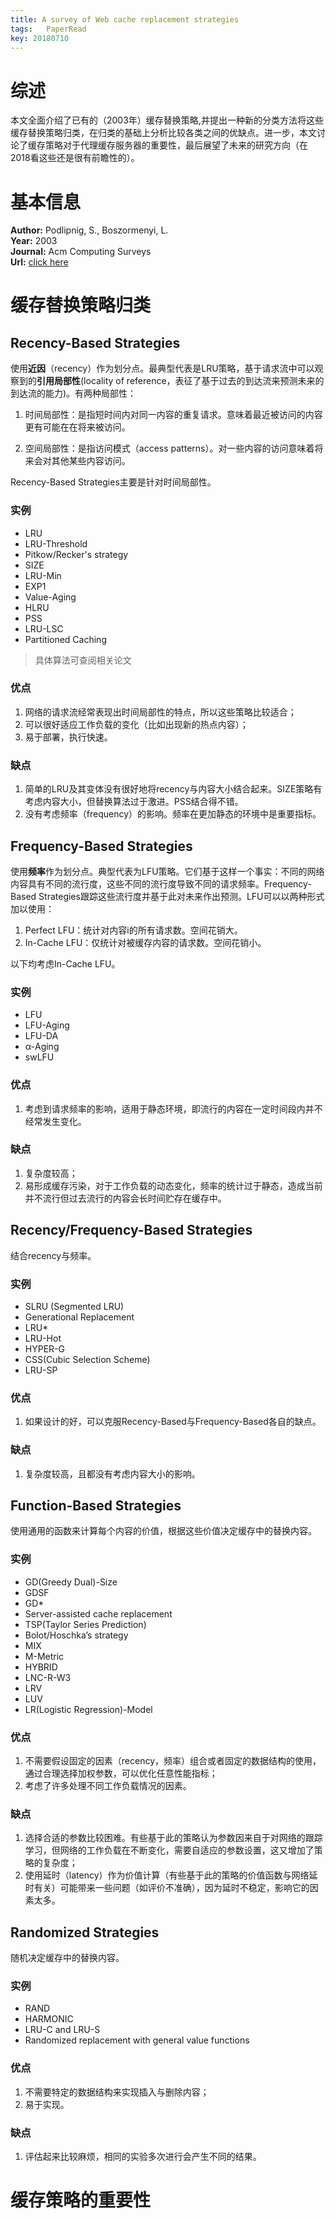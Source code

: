 ```yaml
---
title: A survey of Web cache replacement strategies
tags:	PaperRead
key: 20180710
---
```



# 综述
本文全面介绍了已有的（2003年）缓存替换策略,并提出一种新的分类方法将这些缓存替换策略归类，在归类的基础上分析比较各类之间的优缺点。进一步，本文讨论了缓存策略对于代理缓存服务器的重要性，最后展望了未来的研究方向（在2018看这些还是很有前瞻性的）。
<!--more-->

# 基本信息
**Author:** Podlipnig, S., Boszormenyi, L.<br>
**Year:** 2003<br>
**Journal:** Acm Computing Surveys<br>
**Url:** [click here](http://apps.webofknowledge.com/InboundService.do?customersID=ResearchSoft&mode=FullRecord&IsProductCode=Yes&product=WOS&Init=Yes&Func=Frame&DestFail=http%3A%2F%2Fwww.webofknowledge.com&action=retrieve&SrcApp=EndNote&SrcAuth=ResearchSoft&SID=6E2nE3hfIggQQhgCdB9&UT=WOS%3A000187181700002)

# 缓存替换策略归类

## Recency-Based Strategies
使用**近因**（recency）作为划分点。最典型代表是LRU策略，基于请求流中可以观察到的**引用局部性**(locality of reference，表征了基于过去的到达流来预测未来的到达流的能力)。有两种局部性：

1. 时间局部性：是指短时间内对同一内容的重复请求。意味着最近被访问的内容更有可能在在将来被访问。

2. 空间局部性：是指访问模式（access patterns）。对一些内容的访问意味着将来会对其他某些内容访问。

Recency-Based Strategies主要是针对时间局部性。

### 实例
- LRU
- LRU-Threshold
- Pitkow/Recker's strategy
- SIZE
- LRU-Min
- EXP1
- Value-Aging
- HLRU
- PSS
- LRU-LSC
- Partitioned Caching

> 具体算法可查阅相关论文

### 优点
1. 网络的请求流经常表现出时间局部性的特点，所以这些策略比较适合；
2. 可以很好适应工作负载的变化（比如出现新的热点内容）；
3. 易于部署，执行快速。

### 缺点
1. 简单的LRU及其变体没有很好地将recency与内容大小结合起来。SIZE策略有考虑内容大小，但替换算法过于激进。PSS结合得不错。
2. 没有考虑频率（frequency）的影响。频率在更加静态的环境中是重要指标。

## Frequency-Based Strategies
使用**频率**作为划分点。典型代表为LFU策略。它们基于这样一个事实：不同的网络内容具有不同的流行度，这些不同的流行度导致不同的请求频率。Frequency-Based Strategies跟踪这些流行度并基于此对未来作出预测。LFU可以以两种形式加以使用：

1. Perfect LFU：统计对内容i的所有请求数。空间花销大。
2. In-Cache LFU：仅统计对被缓存内容的请求数。空间花销小。

以下均考虑In-Cache LFU。

### 实例
- LFU
- LFU-Aging
- LFU-DA
- α-Aging
- swLFU

### 优点
1. 考虑到请求频率的影响，适用于静态环境，即流行的内容在一定时间段内并不经常发生变化。

### 缺点
1. 复杂度较高；
2. 易形成缓存污染，对于工作负载的动态变化，频率的统计过于静态，造成当前并不流行但过去流行的内容会长时间贮存在缓存中。


## Recency/Frequency-Based Strategies

结合recency与频率。

### 实例
- SLRU (Segmented LRU)
- Generational Replacement
- LRU*
- LRU-Hot
- HYPER-G
- CSS(Cubic Selection Scheme)
- LRU-SP

### 优点
1. 如果设计的好，可以克服Recency-Based与Frequency-Based各自的缺点。

### 缺点
1. 复杂度较高，且都没有考虑内容大小的影响。

## Function-Based Strategies
使用通用的函数来计算每个内容的价值，根据这些价值决定缓存中的替换内容。

### 实例
- GD(Greedy Dual)-Size
- GDSF
- GD*
- Server-assisted cache replacement
- TSP(Taylor Series Prediction)
- Bolot/Hoschka’s strategy
- MIX
- M-Metric
- HYBRID
- LNC-R-W3
- LRV
- LUV
- LR(Logistic Regression)-Model

### 优点
1. 不需要假设固定的因素（recency，频率）组合或者固定的数据结构的使用，通过合理选择加权参数，可以优化任意性能指标；
2. 考虑了许多处理不同工作负载情况的因素。

### 缺点
1. 选择合适的参数比较困难。有些基于此的策略认为参数因来自于对网络的跟踪学习，但网络的工作负载在不断变化，需要自适应的参数设置，这又增加了策略的复杂度；
2. 使用延时（latency）作为价值计算（有些基于此的策略的价值函数与网络延时有关）可能带来一些问题（如评价不准确），因为延时不稳定，影响它的因素太多。

## Randomized Strategies
随机决定缓存中的替换内容。

### 实例
- RAND
- HARMONIC
- LRU-C and LRU-S
- Randomized replacement with general value functions 

### 优点
1. 不需要特定的数据结构来实现插入与删除内容；
2. 易于实现。

### 缺点
1. 评估起来比较麻烦，相同的实验多次进行会产生不同的结果。

# 缓存策略的重要性
























